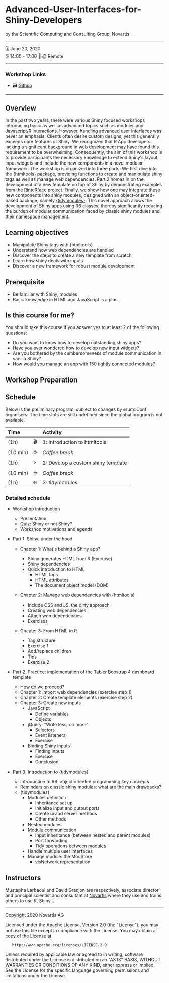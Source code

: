 # Advanced-User-Interfaces-for-Shiny-Developers

by the Scientific Computing and Consulting Group, Novartis

-----

:spiral_calendar: June 20, 2020  
:alarm_clock:     14:00 - 17:00 
:hotel:           @ Remote

-----


### Workshop Links

- :card_file_box: [Github](https://github.com/DivadNojnarg/Advanced-User-Interfaces-for-Shiny-Developers)

-----


## Overview

In the past two years, there were various Shiny focused workshops introducing basic as well as advanced topics such as modules and Javascript/R interactions. However, handling advanced user interfaces was never an emphasis. Clients often desire custom designs, yet this generally exceeds core features of Shiny. We recognized that R App developers lacking a significant background in web development may have found this requirement to be overwhelming. Consequently, the aim of this workshop is to provide participants the necessary knowledge to extend Shiny's layout, input widgets and include the new components in a novel modular framework. The workshop is organized into three parts. We first dive into the {htmltools} package, providing functions to create and manipulate shiny tags as well as manage web dependencies. Part 2 homes in on the development of a new template on top of Shiny by demonstrating examples from the [RinteRface](https://rinterface.com) project. Finally, we show how one may integrate these new components into shiny modules, designed with an object-oriented-based package, namely [{tidymodules}](http://opensource.nibr.com/tidymodules/index.html). This novel approach allows the development of Shiny apps using R6 classes, thereby significantly reducing the burden of modular communication faced by classic shiny modules and their namespace management.


## Learning objectives

- Manipulate Shiny tags with {htmltools}
- Understand how web dependencies are handled
- Discover the steps to create a new template from scratch
- Learn how shiny deals with inputs
- Discover a new framework for robust module development


## Prerequisite

- Be familiar with Shiny, modules
- Basic knowledge in HTML and JavaScript is a plus


## Is this course for me?

You should take this course if you answer yes to at least 2 of the following questions:

  - Do you want to know how to develop outstanding shiny apps?
  - Have you ever wondered how to develop new input widgets?
  - Are you bothered by the cumbersomeness of module communication in vanilla Shiny?
  - How would you manage an app with 150 tightly connected modules?


## Workshop Preparation

[rstudio-cloud]: https://rstudio.cloud/project/1395473
[chrome]: https://www.google.com/chrome/
[book]: https://divadnojnarg.github.io/outstanding-shiny-ui/

## Schedule

Below is the preliminary program, subject to changes by erum::Conf organisers. The time slots are still undefined since the global program is not available.

| Time          |                        | Activity                           |
| :------------ | ---------------------- | :----------------------            |
| (1h)          | :clapper:              | 1: Introduction to htmltools       |
| (10 min)      | :coffee:               | *Coffee break*                     |
| (1h)          | :zap:                  | 2: Develop a custom shiny template |
| (10 min)      | :coffee:               | *Coffee break*                     |
| (1h)          | :globe_with_meridians: | 3: tidymodules                     |


### Detailed schedule

  - Workshop introduction
    * Presentation
    * Quiz: Shiny or not Shiny?
    * Workshop motivations and agenda
  
  - Part 1. Shiny: under the hood
    * Chapter 1: What's behind a Shiny app?
      * Shiny generates HTML from R (Exercise)
      * Shiny dependencies
      * Quick introduction to HTML
        * HTML tags
        * HTML attributes
        * The document object model (DOM)
        
    * Chapter 2: Manage web dependencies with {htmltools}
      * Include CSS and JS, the dirty approach
      * Creating web dependencies
      * Attach web dependencies
      * Exercises
      
    * Chapter 3: From HTML to R
      * Tag structure
      * Exercise 1
      * Add/replace children
      * Tips
      * Exercise 2
  
  - Part 2. Practice: implementation of the Tabler Boostrap 4 dashboard template
    * How do we proceed?
    * Chapter 1: Import web dependencies (exercise step 1)
    * Chapter 2: Create template elements (exercise step 2)
    * Chapter 3: Create new inputs
      * JavaScript
        * Define variables
        * Objects
      * jQuery: "Write less, do more"
        * Selectors
        * Event listeners
        * Exercise
      * Binding Shiny inputs
        * Finding inputs
        * Exercise 
        * Conclusion
      
  - Part 3: Introduction to {tidymodules}
    * Introduction to R6: object oriented programming key concepts
    * Reminders on classic shiny modules: what are the main drawbacks?
    * {tidymodules}
      * Modules definition
        * Inheritance set up
        * Initialize input and output ports
        * Create ui and server methods
        * Other methods
      * Nested modules
      * Module communication
        * Input inheritance (between nested and parent modules)
        * Port forwarding
        * Tidy operations between modules
      * Handle multiple user interfaces
      * Manage module: the ModStore
        * visNetwork representation


## Instructors

Mustapha Larbaoui and David Granjon are respectively, associate director and principal scientist and consultant at [Novartis](https://www.novartis.com) where they use and trains others to use R, Shiny...

[blog]: https://www.novartis.com
[github]: https://github.com/DivadNojnarg
[twitter]: https://twitter.com/divadnojnarg

-----

Copyright 2020 Novartis AG

   Licensed under the Apache License, Version 2.0 (the "License");
   you may not use this file except in compliance with the License.
   You may obtain a copy of the License at

       http://www.apache.org/licenses/LICENSE-2.0

   Unless required by applicable law or agreed to in writing, software
   distributed under the License is distributed on an "AS IS" BASIS,
   WITHOUT WARRANTIES OR CONDITIONS OF ANY KIND, either express or implied.
   See the License for the specific language governing permissions and
   limitations under the License.
